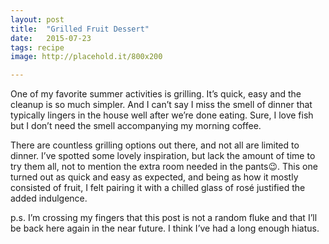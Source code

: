 ```yaml
---
layout: post
title:  "Grilled Fruit Dessert"
date:   2015-07-23
tags: recipe
image: http://placehold.it/800x200

---
```

One of my favorite summer activities is grilling. It’s quick, easy and the cleanup is so much simpler. And I can’t say I miss the smell of dinner that typically lingers in the house well after we’re done eating. Sure, I love fish but I don’t need the smell accompanying my morning coffee.

There are countless grilling options out there, and not all are limited to dinner. I’ve spotted some lovely inspiration, but lack the amount of time to try them all, not to mention the extra room needed in the pants😉. This one turned out as quick and easy as expected, and being as how it mostly consisted of fruit, I felt pairing it with a chilled glass of rosé  justified the added indulgence.

p.s. I’m crossing my fingers that this post is not a random fluke and that I’ll be back here again in the near future. I think I’ve had a long enough hiatus.